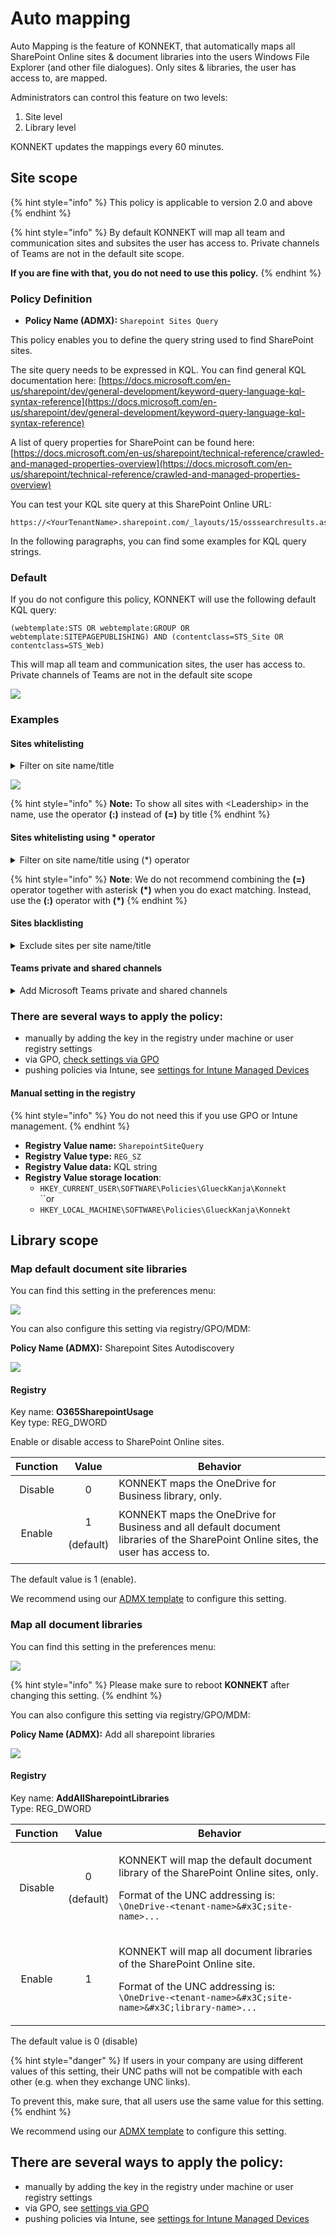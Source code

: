 # Auto mapping

Auto Mapping is the feature of KONNEKT, that automatically maps all SharePoint Online sites & document libraries into the users Windows File Explorer (and other file dialogues). Only sites & libraries, the user has access to, are mapped.

Administrators can control this feature on two levels:

1. Site level
2. Library level

KONNEKT updates the mappings every 60 minutes.

## Site scope

{% hint style="info" %}
This policy is applicable to version 2.0 and above
{% endhint %}

{% hint style="info" %}
By default KONNEKT will map all team and communication sites and subsites the user has access to. Private channels of Teams are not in the default site scope.

**If you are fine with that, you do not need to use this policy.**
{% endhint %}

### **Policy** Definition

* **Policy Name (ADMX):** `Sharepoint Sites Query`

This policy enables you to define the query string used to find SharePoint sites.

The site query needs to be expressed in KQL. You can find general KQL documentation here: [https://docs.microsoft.com/en-us/sharepoint/dev/general-development/keyword-query-language-kql-syntax-reference](https://docs.microsoft.com/en-us/sharepoint/dev/general-development/keyword-query-language-kql-syntax-reference)

A list of query properties for SharePoint can be found here: [https://docs.microsoft.com/en-us/sharepoint/technical-reference/crawled-and-managed-properties-overview](https://docs.microsoft.com/en-us/sharepoint/technical-reference/crawled-and-managed-properties-overview)

You can test your KQL site query at this SharePoint Online URL:

```
https://<YourTenantName>.sharepoint.com/_layouts/15/osssearchresults.aspx
```

In the following paragraphs, you can find some examples for KQL query strings.

### Default

If you do not configure this policy, KONNEKT will use the following default KQL query:

```
(webtemplate:STS OR webtemplate:GROUP OR webtemplate:SITEPAGEPUBLISHING) AND (contentclass=STS_Site OR contentclass=STS_Web)
```

This will map all team and communication sites, the user has access to. Private channels of Teams are not in the default site scope

![](<../../.gitbook/assets/sharepoint site query policy.png>)

### Examples

#### Sites whitelisting

<details>

<summary>Filter on site name/title</summary>

`Title="<MySiteName>"`

**Query String** to map only the sites "Give" and "Leadership"

```
(webtemplate:STS OR webtemplate:GROUP OR webtemplate:SITEPAGEPUBLISHING) AND (contentclass=STS_Site OR contentclass=STS_Web) AND (title="Give" OR title="Leadership")
```

**Note:** restarting KONNEKT is required to apply the policy

</details>

![](../../.gitbook/assets/KONNEKTQueryPolicy.png)

{% hint style="info" %}
**Note:** To show all sites with \<Leadership> in the name, use the operator **(:)** instead of **(=)** by title
{% endhint %}

#### Sites whitelisting using \* operator

<details>

<summary>Filter on site name/title using (*) operator</summary>

Show all sites has a word starting with Con `title:<"Con*">`

**Query string**

```
(webtemplate:STS OR webtemplate:GROUP OR webtemplate:SITEPAGEPUBLISHING) AND (contentclass=STS_Site OR contentclass=STS_Web) AND (title:"Con*")
```

</details>

{% hint style="info" %}
**Note**: We do not recommend combining the **(=)** operator together with asterisk **(\*)** when you do exact matching. Instead, use the **(:)** operator with **(\*)**
{% endhint %}

#### Sites blacklisting

<details>

<summary>Exclude sites per site name/title</summary>

Map all sites and libraries except specific sites (and their libraries)

**Query string** to exclude **** `<Site01>` **** and **** `<Site02>`

```
(webtemplate:STS OR webtemplate:GROUP OR webtemplate:SITEPAGEPUBLISHING) AND (NOT (sitetitle:"Site01" OR sitetitle:"Site02"))
```

**Note:** restarting KONNEKT is required to apply the policy

</details>

#### Teams private and shared channels

<details>

<summary>Add Microsoft Teams private and shared channels</summary>

Map all **** SP **** sites, Teams private channels and Teams shared channels&#x20;

By adding `webtemplate:TEAMCHANNEL` to the query

**Query string**

```
(webtemplate:STS OR webtemplate:GROUP OR webtemplate:SITEPAGEPUBLISHING OR webtemplate:TEAMCHANNEL) AND (contentclass=STS_Site OR contentclass=STS_Web)
```

**Note:** restarting KONNEKT is required to apply the policy

</details>

### **There are several ways to apply the policy:**

* manually by adding the key in the registry under machine or user registry settings
* via GPO, [check settings via GPO](../management-options/settings-via-gpo.md)
* pushing policies via Intune, see [settings for Intune Managed Devices](../management-options/setting-for-intune-managed-devices-1/intune-mappings.md#sharepoint-site-query)

#### **Manual setting in the registry**

{% hint style="info" %}
You do not need this if you use GPO or Intune management.
{% endhint %}

* **Registry Value name:** `SharepointSiteQuery`
* **Registry Value type:** `REG_SZ`
* **Registry Value data:** KQL string
* **Registry Value storage location**:
  * `HKEY_CURRENT_USER\SOFTWARE\Policies\GlueckKanja\Konnekt`\
    ``or
  * `HKEY_LOCAL_MACHINE\SOFTWARE\Policies\GlueckKanja\Konnekt`

## Library scope

### Map default document site libraries

You can find this setting in the preferences menu:

![](<../../.gitbook/assets/2022-08-02 16\_26\_17-Window.png>)

You can also configure this setting via registry/GPO/MDM:

**Policy Name (ADMX):** Sharepoint Sites Autodiscovery

![](<../../.gitbook/assets/2022-08-16 15\_15\_20-LabServer ‎- Remotedesktop.png>)

#### Registry

Key name: **O365SharepointUsage**\
Key type: REG\_DWORD

Enable or disable access to SharePoint Online sites.

| Function |           Value          | Behavior                                                                                                                          |
| :------: | :----------------------: | --------------------------------------------------------------------------------------------------------------------------------- |
|  Disable |             0            | KONNEKT maps the OneDrive for Business library, only.                                                                             |
|  Enable  | <p>1</p><p>(default)</p> | KONNEKT maps the OneDrive for Business and all default document libraries of the SharePoint Online sites, the user has access to. |

The default value is 1 (enable).

We recommend using our [ADMX template](../management-options/settings-via-gpo.md#admx-file) to configure this setting.

### Map all document libraries

You can find this setting in the preferences menu:

![](<../../.gitbook/assets/2022-08-02 16\_26\_54-Window.png>)

{% hint style="info" %}
Please make sure to reboot **KONNEKT** after changing this setting.
{% endhint %}

You can also configure this setting via registry/GPO/MDM:

**Policy Name (ADMX):** Add all sharepoint libraries

![](<../../.gitbook/assets/2022-08-16 15\_22\_33-LabServer ‎- Remotedesktop.png>)

#### Registry

Key name: **AddAllSharepointLibraries**\
Type: REG\_DWORD

| Function |           Value          | Behavior                                                                                                                                                                                                     |
| :------: | :----------------------: | ------------------------------------------------------------------------------------------------------------------------------------------------------------------------------------------------------------ |
|  Disable | <p>0</p><p>(default)</p> | <p>KONNEKT will map the default document library of the SharePoint Online sites, only.</p><p>Format of the UNC addressing is: <br><code>\\OneDrive-&#x3C;tenant-name>\&#x3C;site-name>\...</code></p>        |
|  Enable  |             1            | <p>KONNEKT will map all document libraries of the SharePoint Online site.</p><p>Format of the UNC addressing is: <br><code>\\OneDrive-&#x3C;tenant-name>\&#x3C;site-name>\&#x3C;library-name>\...</code></p> |

The default value is 0 (disable)

{% hint style="danger" %}
If users in your company are using different values of this setting, their UNC paths will not be compatible with each other (e.g. when they exchange UNC links).

To prevent this, make sure, that all users use the same value for this setting.
{% endhint %}

We recommend using our [ADMX template](../management-options/settings-via-gpo.md#admx-file) to configure this setting.

## **There are several ways to apply the policy:**

* manually by adding the key in the registry under machine or user registry settings
* via GPO, see [settings via GPO](../management-options/settings-via-gpo.md)
* pushing policies via Intune, see [settings for Intune Managed Devices](../management-options/setting-for-intune-managed-devices-1/intune-mappings.md#add-sharepoint-libraries)
